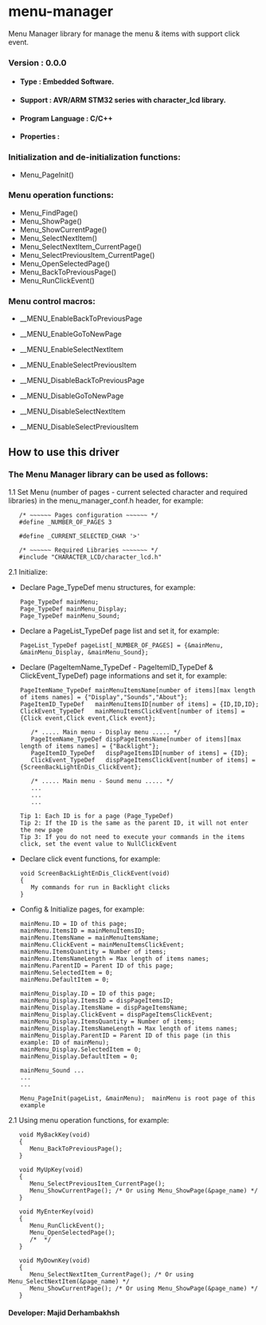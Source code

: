 # menu-manager
Menu Manager library for manage the menu &amp; items with support click event.

### Version : 0.0.0

- #### Type : Embedded Software.

- #### Support : AVR/ARM STM32 series with character_lcd library.

- #### Program Language : C/C++

- #### Properties :

### Initialization and de-initialization functions:
- Menu_PageInit()

### Menu operation functions:
- Menu_FindPage()
- Menu_ShowPage()
- Menu_ShowCurrentPage()
- Menu_SelectNextItem()
- Menu_SelectNextItem_CurrentPage()
- Menu_SelectPreviousItem_CurrentPage()
- Menu_OpenSelectedPage()
- Menu_BackToPreviousPage()
- Menu_RunClickEvent()

### Menu control macros:
- __MENU_EnableBackToPreviousPage
- __MENU_EnableGoToNewPage
- __MENU_EnableSelectNextItem
- __MENU_EnableSelectPreviousItem

- __MENU_DisableBackToPreviousPage
- __MENU_DisableGoToNewPage
- __MENU_DisableSelectNextItem
- __MENU_DisableSelectPreviousItem

## How to use this driver

### The Menu Manager library can be used as follows:
1.1  Set Menu (number of pages - current selected character and required libraries) in the menu_manager_conf.h header, for example:  

       /* ~~~~~~ Pages configuration ~~~~~~ */
       #define _NUMBER_OF_PAGES 3
       
       #define _CURRENT_SELECTED_CHAR '>'
     
       /* ~~~~~~ Required Libraries ~~~~~~~ */ 
       #include "CHARACTER_LCD/character_lcd.h"
       
2.1  Initialize:  
-  Declare Page_TypeDef menu structures, for example:  

       Page_TypeDef mainMenu;
       Page_TypeDef mainMenu_Display;
       Page_TypeDef mainMenu_Sound;
       
-  Declare a PageList_TypeDef page list and set it, for example:

       PageList_TypeDef pageList[_NUMBER_OF_PAGES] = {&mainMenu, &mainMenu_Display, &mainMenu_Sound};

-  Declare (PageItemName_TypeDef - PageItemID_TypeDef & ClickEvent_TypeDef) page informations and set it, for example:

       PageItemName_TypeDef mainMenuItemsName[number of items][max length of items names] = {"Display","Sounds","About"};
       PageItemID_TypeDef   mainMenuItemsID[number of items] = {ID,ID,ID}; 
       ClickEvent_TypeDef   mainMenuItemsClickEvent[number of items] = {Click event,Click event,Click event};
       
          /* ..... Main menu - Display menu ..... */
          PageItemName_TypeDef dispPageItemsName[number of items][max length of items names] = {"Backlight"};
          PageItemID_TypeDef   dispPageItemsID[number of items] = {ID};
          ClickEvent_TypeDef   dispPageItemsClickEvent[number of items] = {ScreenBackLightEnDis_ClickEvent};
          
          /* ..... Main menu - Sound menu ..... */
          ...
          ...
          ...
          
       Tip 1: Each ID is for a page (Page_TypeDef)
       Tip 2: If the ID is the same as the parent ID, it will not enter the new page
       Tip 3: If you do not need to execute your commands in the items click, set the event value to NullClickEvent

-  Declare click event functions, for example:

       void ScreenBackLightEnDis_ClickEvent(void)
       {
          My commands for run in Backlight clicks
       }
       
-  Config & Initialize pages, for example:

       mainMenu.ID = ID of this page;
       mainMenu.ItemsID = mainMenuItemsID;
       mainMenu.ItemsName = mainMenuItemsName;
       mainMenu.ClickEvent = mainMenuItemsClickEvent;
       mainMenu.ItemsQuantity = Number of items;
       mainMenu.ItemsNameLength = Max length of items names;
       mainMenu.ParentID = Parent ID of this page;
       mainMenu.SelectedItem = 0;
       mainMenu.DefaultItem = 0;
       
       mainMenu_Display.ID = ID of this page;
       mainMenu_Display.ItemsID = dispPageItemsID;
       mainMenu_Display.ItemsName = dispPageItemsName;
       mainMenu_Display.ClickEvent = dispPageItemsClickEvent;
       mainMenu_Display.ItemsQuantity = Number of items;
       mainMenu_Display.ItemsNameLength = Max length of items names;
       mainMenu_Display.ParentID = Parent ID of this page (in this example: ID of mainMenu);
       mainMenu_Display.SelectedItem = 0;
       mainMenu_Display.DefaultItem = 0;
       
       mainMenu_Sound ...
       ...
       ...
       
       Menu_PageInit(pageList, &mainMenu);  mainMenu is root page of this example

2.1  Using menu operation functions, for example:  

       void MyBackKey(void)
       {
          Menu_BackToPreviousPage();
       }
       
       void MyUpKey(void)
       {
          Menu_SelectPreviousItem_CurrentPage();
          Menu_ShowCurrentPage(); /* Or using Menu_ShowPage(&page_name) */
       }
       
       void MyEnterKey(void)
       {
          Menu_RunClickEvent();
          Menu_OpenSelectedPage();
          /*  */
       }
       
       void MyDownKey(void)
       {
          Menu_SelectNextItem_CurrentPage(); /* Or using Menu_SelectNextItem(&page_name) */
          Menu_ShowCurrentPage(); /* Or using Menu_ShowPage(&page_name) */
       }
       

#### Developer: Majid Derhambakhsh
